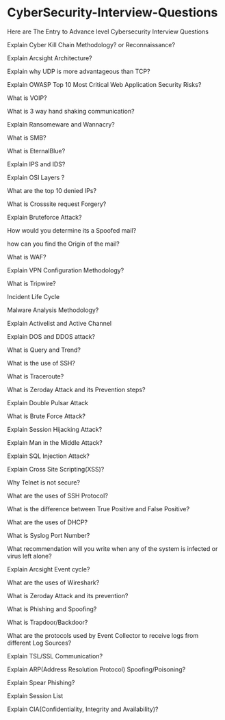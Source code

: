 # CyberSecurity-Interview-Questions

Here are The Entry to Advance level Cybersecurity Interview Questions

Explain Cyber Kill Chain Methodology? or Reconnaissance?

Explain Arcsight Architecture?

Explain why UDP is more advantageous than TCP?

Explain OWASP Top 10 Most Critical Web Application Security Risks?

What is VOIP?

What is 3 way hand shaking communication?

Explain Ransomeware and Wannacry?

What is SMB?

What is EternalBlue?

Explain IPS and IDS?

Explain OSI Layers ?

What are the top 10 denied IPs?

What is Crosssite request Forgery?

Explain Bruteforce Attack?

How would you determine its a Spoofed mail?

how can you find the Origin of the mail?

What is WAF?

Explain VPN Configuration Methodology?

What is Tripwire?

Incident Life Cycle

Malware Analysis Methodology?

Explain Activelist and Active Channel

Explain DOS and DDOS attack?

What is Query and Trend?

What is the use of SSH?

What is Traceroute?

What is Zeroday Attack and its Prevention steps?

Explain Double Pulsar Attack

What is Brute Force Attack?

Explain Session Hijacking Attack?

Explain Man in the Middle Attack?

Explain SQL Injection Attack?

Explain Cross Site Scripting(XSS)?

Why Telnet is not secure?

What are the uses of SSH Protocol?

What is the difference between True Positive and False Positive?

What are the uses of DHCP?

What is Syslog Port Number?

What recommendation will you write when any of the system is infected or virus left alone?

Explain Arcsight Event cycle?

What are the uses of Wireshark?

What is Zeroday Attack and its prevention?

What is Phishing and Spoofing?

What is Trapdoor/Backdoor?

What are the protocols used by Event Collector to receive logs from different Log Sources?

Explain TSL/SSL Communication?

Explain ARP(Address Resolution Protocol) Spoofing/Poisoning?

Explain Spear Phishing?

Explain Session List

Explain CIA(Confidentiality, Integrity and Availability)?
